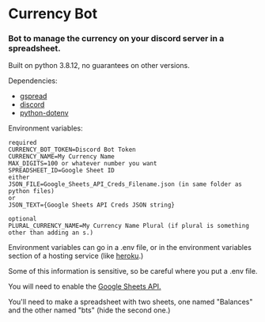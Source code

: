 # Currency Bot
### Bot to manage the currency on your discord server in a spreadsheet.

Built on python 3.8.12, no guarantees on other versions.


Dependencies:
* [gspread](https://docs.gspread.org/en/latest/)
* [discord](https://discordpy.readthedocs.io/en/stable/)
* [python-dotenv](https://pypi.org/project/python-dotenv/)

Environment variables:
```
required
CURRENCY_BOT_TOKEN=Discord Bot Token
CURRENCY_NAME=My Currency Name
MAX_DIGITS=100 or whatever number you want
SPREADSHEET_ID=Google Sheet ID
either
JSON_FILE=Google_Sheets_API_Creds_Filename.json (in same folder as python files)
or
JSON_TEXT={Google Sheets API Creds JSON string}

optional
PLURAL_CURRENCY_NAME=My Currency Name Plural (if plural is something other than adding an s.)
```
Environment variables can go in a .env file, or in the environment variables section of a hosting service (like [heroku](https://heroku.com).)

Some of this information is sensitive, so be careful where you put a .env file.

You will need to enable the [Google Sheets API.](https://developers.google.com/workspace/guides/create-project)

You'll need to make a spreadsheet with two sheets, one named "Balances" and the other named "bts" (hide the second one.)